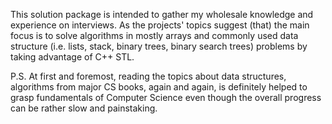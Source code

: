 This solution package is intended to gather my wholesale knowledge and experience on interviews.
As the projects' topics suggest (that) the main focus is to solve algorithms in mostly arrays and commonly used data structure (i.e. lists, stack, binary trees, binary search trees) problems by taking advantage of C++ STL.

P.S. At first and foremost, reading the topics about data structures, algorithms from major CS books, again and again, is definitely helped to grasp fundamentals of Computer Science even though the overall progress can be rather slow and painstaking. 